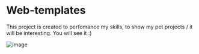 # Web-templates
This project is created to perfomance my skills, to show my pet projects / it will be interesting. You will see it :)

![image](../img/bg/light-bg.png)

